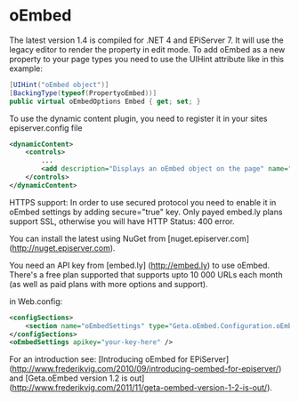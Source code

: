 oEmbed
======

The latest version 1.4 is compiled for .NET 4 and EPiServer 7. It will use the legacy editor to render the property in edit mode. To add oEmbed as a new property to your page types you need to use the UIHint attribute like in this example:
```csharp
[UIHint("oEmbed object")]
[BackingType(typeof(PropertyoEmbed))]
public virtual oEmbedOptions Embed { get; set; }
```

To use the dynamic content plugin, you need to register it in your sites episerver.config file 
```xml
<dynamicContent>
	<controls>
		...
		<add description="Displays an oEmbed object on the page" name="oEmbedPlugin" type="Geta.oEmbed.DynamicContent.oEmbedPlugin, Geta.oEmbed" />
	</controls>
</dynamicContent>
```
HTTPS support:
In order to use secured protocol you need to enable it in oEmbed settings by adding secure="true" key. Only payed embed.ly plans support SSL, otherwise you will have HTTP Status: 400 error.

You can install the latest using NuGet from [nuget.episerver.com] (http://nuget.episerver.com).

You need an API key from [embed.ly] (http://embed.ly) to use oEmbed. There's a free plan supported that supports upto 10 000 URLs each month (as well as paid plans with more options and support).

in Web.config:
```xml
<configSections>
    <section name="oEmbedSettings" type="Geta.oEmbed.Configuration.oEmbedSettings, Geta.oEmbed"/>
</configSections>
<oEmbedSettings apikey="your-key-here" />
```

For an introduction see: [Introducing oEmbed for EPiServer] (http://www.frederikvig.com/2010/09/introducing-oembed-for-episerver/) and [Geta.oEmbed version 1.2 is out] (http://www.frederikvig.com/2011/11/geta-oembed-version-1-2-is-out/).